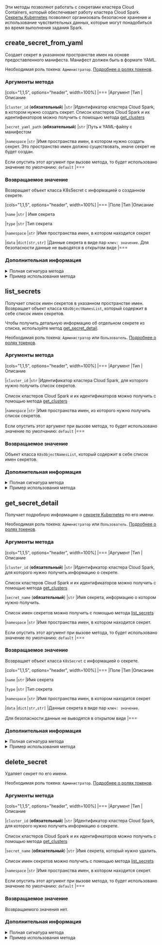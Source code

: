 Эти методы позволяют работать с секретами кластера Cloud Containers, который обеспечивает работу кластера Cloud Spark. [Секреты Kubernetes](https://kubernetes.io/docs/concepts/configuration/secret/) позволяют организовать безопасное хранение и использование чувствительных данных, которые могут понадобиться во время выполнения задания Spark.

## create_secret_from_yaml

Создает секрет в указанном пространстве имен на основе предоставленного манифеста. Манифест должен быть в формате YAML.

Необходимая роль токена: `Администратор`. [Подробнее о ролях токенов](../../authz).

### Аргументы метода

[cols="1,1,5", options="header", width=100%]
|===
|Аргумент
|Тип
|Описание

|`cluster_id` (**обязательный**)
|`str`
|Идентификатор кластера Cloud Spark, в котором нужно создать секрет. Список кластеров Cloud Spark и их идентификаторов можно получить с помощью метода [get_clusters](../clusters#get_clusters)

|`secret_yaml_path` (**обязательный**)
|`str`
|Путь к YAML-файлу с манифестом

|`namespace`
|`str`
|Имя пространства имен, в котором нужно создать секрет. Это пространство имен должно существовать, иначе секрет не будет создан.<br><br>Если опустить этот аргумент при вызове метода, то будет использовано значение по умолчанию: `default`
|===

### Возвращаемое значение

Возвращает объект класса K8sSecret с информацией о созданном секрете.

[cols="1,1,5", options="header", width=100%]
|===
|Поле
|Тип
|Описание

|`name`
|`str`
| Имя секрета

|`type`
|`str`
|Тип секрета

|`namespace`
|`str`
|Имя пространства имен, в котором находится секрет

|`data`
|`dict[str,str]`
|Данные секрета в виде пар `ключ: значение`. Для безопасности данные не выводятся в открытом виде
|===

### Дополнительная информация

<details>
<summary>Полная сигнатура метода</summary>

```python
create_secret_from_yaml(self, 
                        cluster_id: str,
                        secret_yaml_path: str,
                        namespace: str = 'default',
                        **kwargs
                       ) -> mlplatform_client.serializers.spark_proxy.K8sSecret
```
</details>

<details>
<summary>Пример использования метода</summary>

<warn>

Для простоты значение токена доступа указано в примере скрипта Python.

При работе в production-среде не оперируйте токенами в открытом виде. Используйте переменные среды окружения, хранилища секретов или другие инструменты для работы с чувствительными данными. [Подробнее про токены](../../authz).

</warn>

1. [Установите библиотеку](../../install), если это еще не сделано.
1. [Создайте токен доступа](../../authz) с ролью `Администратор`, если это еще не сделано.
1. Выполните скрипт Python:

   ```python
   from mlplatform_client import MLPlatform
   
   REFRESH_TOKEN = '<значение токена доступа>'
   
   mlp = MLPlatform(refresh_token=REFRESH_TOKEN)
   secret = mlp.create_secret_from_yaml(
               cluster_id='XXXXXXXX-XXXX-XXXX-XXXX-XXXXXXXXXXXX',
               secret_yaml_path='/home/user/sample-secret.yaml',
               namespace='sample-namespace')
   
   print(secret)
   ```

</details>

## list_secrets

Получает список имен секретов в указанном пространстве имен. Возвращает объект класса `K8sObjectNamesList`, который содержит в себе список имен секретов.

Чтобы получить детальную информацию об отдельном секрете из списка, используйте метод [get_secret_detail](#get_secret_detail).

Необходимая роль токена: `Администратор` или `Пользователь`. [Подробнее о ролях токенов](../../authz).

### Аргументы метода

[cols="1,1,5", options="header", width=100%]
|===
|Аргумент
|Тип
|Описание

|`cluster_id`
|`str`
|Идентификатор кластера Cloud Spark, для которого нужно получить список секретов.<br><br>Список кластеров Cloud Spark и их идентификаторов можно получить с помощью метода [get_clusters](../clusters#get_clusters)

|`namespace`
|`str`
|Имя пространства имен, из которого нужно получить список секретов.<br><br>Если опустить этот аргумент при вызове метода, то будет использовано значение по умолчанию: `default`
|===

### Возвращаемое значение

Объект класса `K8sObjectNamesList`, который содержит в себе список имен секретов.

### Дополнительная информация

<details>
<summary>Полная сигнатура метода</summary>

```python
list_secrets(self, 
             cluster_id: str,
             namespace: str = 'default',
             **kwargs
            ) -> mlplatform_client.serializers.spark_proxy.K8sObjectNamesList[str]
```

</details>

<details>
<summary>Пример использования метода</summary>

<err>

Для простоты значение токена доступа указано в примере скрипта Python.

При работе в production-среде не оперируйте токенами в открытом виде. Используйте переменные среды окружения, хранилища секретов или другие инструменты для работы с чувствительными данными. [Подробнее про токены](../../authz).

</err>

1. [Установите библиотеку](../../install), если это еще не сделано.
1. [Создайте токен доступа](../../authz) с ролью `Пользователь`, если это еще не сделано.
1. Выполните скрипт Python:

   ```python
   from mlplatform_client import MLPlatform
   
   REFRESH_TOKEN = '<значение токена доступа>'
   
   mlp = MLPlatform(refresh_token=REFRESH_TOKEN)
   secrets = mlp.list_secrets(
                cluster_id='XXXXXXXX-XXXX-XXXX-XXXX-XXXXXXXXXXXX',
                namespace='sample-namespace')

   print(secrets)
   ```

   В случае успеха будут выведен список секретов в пространстве имен `sample-namespace`.

</details>

## get_secret_detail

Получает подробную информацию о [секрете Kubernetes](https://kubernetes.io/docs/concepts/configuration/secret/) по его имени.

Необходимая роль токена: `Администратор` или `Пользователь`. [Подробнее о ролях токенов](../../authz).

### Аргументы метода

[cols="1,1,5", options="header", width=100%]
|===
|Аргумент
|Тип
|Описание

|`cluster_id` (**обязательный**)
|`str`
|Идентификатор кластера Cloud Spark, для которого нужно получить информацию о секрете.<br><br>Список кластеров Cloud Spark и их идентификаторов можно получить с помощью метода [get_clusters](../clusters#get_clusters)

|`secret_name` (**обязательный**)
|`str`
|Имя секрета, информацию о котором нужно получить.<br><br>Список имен секретов можно получить с помощью метода [list_secrets](#list_secrets)

|`namespace`
|`str`
|Имя пространства имен, в котором находится секрет.<br><br>Если опустить этот аргумент при вызове метода, то будет использовано значение по умолчанию: `default`
|===

### Возвращаемое значение

Возвращает объект класса `K8sSecret` с информацией о секрете.

[cols="1,1,5", options="header", width=100%]
|===
|Поле
|Тип
|Описание

|`name`
|`str`
|Имя секрета

|`type`
|`str`
|Тип секрета

|`namespace`
|`str`
|Имя пространства имен, в котором находится секрет

|`data`
|`dict[str,str]`
|Данные секрета в виде пар `ключ: значение`.<br><br>Для безопасности данные не выводятся в открытом виде
|===

### Дополнительная информация

<details>
<summary>Полная сигнатура метода</summary>

```python
get_secret_detail(self,
                  cluster_id: str,
                  secret_name: str,
                  namespace: str = 'default',
                  **kwargs
                 ) -> mlplatform_client.serializers.spark_proxy.K8sSecret
```

</details>

<details>
<summary>Пример использования метода</summary>

<err>

Для простоты значение токена доступа указано в примере скрипта Python.

При работе в production-среде не оперируйте токенами в открытом виде. Используйте переменные среды окружения, хранилища секретов или другие инструменты для работы с чувствительными данными. [Подробнее про токены](../../authz).

</err>

1. [Установите библиотеку](../../install), если это еще не сделано.
1. [Создайте токен доступа](../../authz) с ролью `Пользователь`, если это еще не сделано.
1. Выполните скрипт Python:

   ```python
   from mlplatform_client import MLPlatform
   
   REFRESH_TOKEN = '<значение токена доступа>'
   
   mlp = MLPlatform(refresh_token=REFRESH_TOKEN)
   secret_details = mlp.get_secret_detail(
                        cluster_id='XXXXXXXX-XXXX-XXXX-XXXX-XXXXXXXXXXXX',
                        secret_name='sample-secret',
                        namespace='sample-namespace')

   print(secret_details)
   ```

   В случае успеха будет выведена информация о секрете `sample-secret`.

</details>

## delete_secret

Удаляет секрет по его имени.

Необходимая роль токена: `Администратор`. [Подробнее о ролях токенов](../../authz).

### Аргументы метода

[cols="1,1,5", options="header", width=100%]
|===
|Аргумент
|Тип
|Описание

|`cluster_id` (**обязательный**)
|`str`
|Идентификатор кластера Cloud Spark, для которого нужно получить информацию о секрете.<br><br>Список кластеров Cloud Spark и их идентификаторов можно получить с помощью метода [get_clusters](../clusters#get_clusters)

|`secret_name` (**обязательный**)
|`str`
|Имя секрета, который нужно удалить.<br><br>Список имен секретов можно получить с помощью метода [list_secrets](#list_secrets)

|`namespace`
|`str`
|Имя пространства имен, в котором находится секрет.<br><br>Если опустить этот аргумент при вызове метода, то будет использовано значение по умолчанию: `default`
|===

### Возвращаемое значение

Возвращаемого значения нет.

### Дополнительная информация

<details>
<summary>Полная сигнатура метода</summary>

```python
delete_secret(self,
              cluster_id: str,
              secret_name: str,
              namespace: str = 'default',
              **kwargs)
```

</details>

<details>
<summary>Пример использования метода</summary>

<err>

Для простоты значение токена доступа указано в примере скрипта Python.

При работе в production-среде не оперируйте токенами в открытом виде. Используйте переменные среды окружения, хранилища секретов или другие инструменты для работы с чувствительными данными. [Подробнее про токены](../../authz).

</err>

1. [Установите библиотеку](../../install), если это еще не сделано.
1. [Создайте токен доступа](../../authz) с ролью `Администратор`, если это еще не сделано.
1. Выполните скрипт Python:

   ```python
   from mlplatform_client import MLPlatform
   
   REFRESH_TOKEN = '<значение токена доступа>'
   
   mlp = MLPlatform(refresh_token=REFRESH_TOKEN)
   mlp.delete_secret(
        cluster_id='XXXXXXXX-XXXX-XXXX-XXXX-XXXXXXXXXXXX',
        secret_name='sample-secret',
        namespace='sample-namespace')
   ```

   Секрет будет удален из кластера Cloud Spark. Это можно проверить с помощью метода [list_secrets](#list_secrets).

</details>
